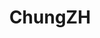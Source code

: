 ---
title: ChungZH
github: https://github.com/ChungZH
mode: light
transition: 3s
archetype:
- Minimalistic
---